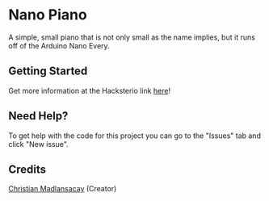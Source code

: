 # Nano Piano
A simple, small piano that is not only small as the name implies, but it runs off of the Arduino Nano Every.

## Getting Started
Get more information at the Hacksterio link [here](https://www.hackster.io/christian-madlansacay/nano-piano-8da96d)!

## Need Help?
To get help with the code for this project you can go to the "Issues" tab and click "New issue".

## Credits
[Christian Madlansacay](https://solo.to/christianmadlansacay) (Creator)
